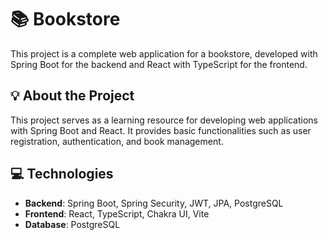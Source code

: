 # 📚 Bookstore

This project is a complete web application for a bookstore, developed with Spring Boot for the backend and React with TypeScript for the frontend.

## 💡 About the Project

This project serves as a learning resource for developing web applications with Spring Boot and React. It provides basic functionalities such as user registration, authentication, and book management.

## 💻 Technologies

- **Backend**: Spring Boot, Spring Security, JWT, JPA, PostgreSQL
- **Frontend**: React, TypeScript, Chakra UI, Vite
- **Database**: PostgreSQL
